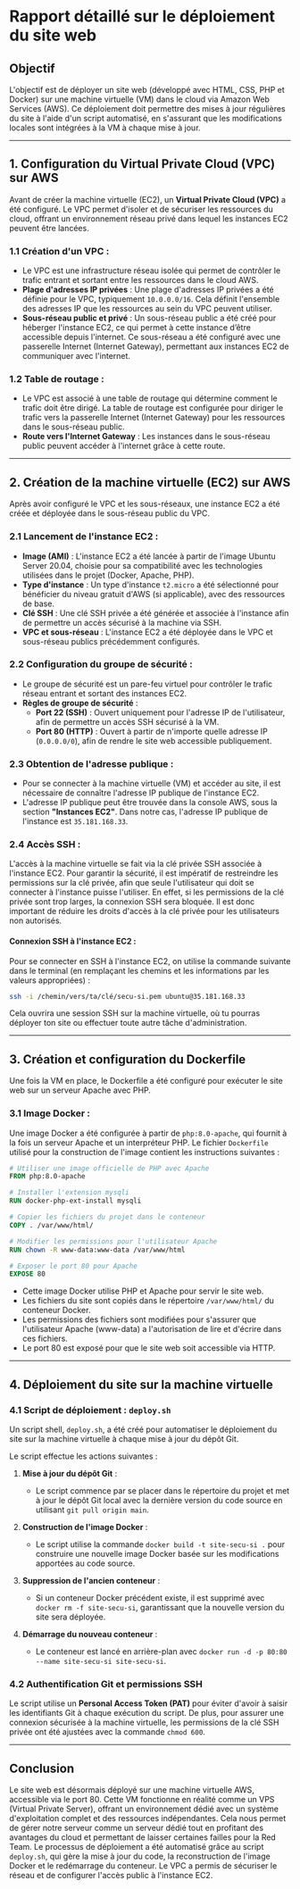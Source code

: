 
# Rapport détaillé sur le déploiement du site web

## Objectif

L'objectif est de déployer un site web (développé avec HTML, CSS, PHP et Docker) sur une machine virtuelle (VM) dans le cloud via Amazon Web Services (AWS). Ce déploiement doit permettre des mises à jour régulières du site à l'aide d'un script automatisé, en s'assurant que les modifications locales sont intégrées à la VM à chaque mise à jour.

---

## 1. Configuration du Virtual Private Cloud (VPC) sur AWS

Avant de créer la machine virtuelle (EC2), un **Virtual Private Cloud (VPC)** a été configuré. Le VPC permet d'isoler et de sécuriser les ressources du cloud, offrant un environnement réseau privé dans lequel les instances EC2 peuvent être lancées.

### 1.1 Création d'un VPC :
- Le VPC est une infrastructure réseau isolée qui permet de contrôler le trafic entrant et sortant entre les ressources dans le cloud AWS.
- **Plage d'adresses IP privées** : Une plage d'adresses IP privées a été définie pour le VPC, typiquement `10.0.0.0/16`. Cela définit l'ensemble des adresses IP que les ressources au sein du VPC peuvent utiliser.
- **Sous-réseau public et privé** : Un sous-réseau public a été créé pour héberger l'instance EC2, ce qui permet à cette instance d’être accessible depuis l'internet. Ce sous-réseau a été configuré avec une passerelle Internet (Internet Gateway), permettant aux instances EC2 de communiquer avec l'internet.

### 1.2 Table de routage :
- Le VPC est associé à une table de routage qui détermine comment le trafic doit être dirigé. La table de routage est configurée pour diriger le trafic vers la passerelle Internet (Internet Gateway) pour les ressources dans le sous-réseau public.
- **Route vers l'Internet Gateway** : Les instances dans le sous-réseau public peuvent accéder à l'internet grâce à cette route.

---

## 2. Création de la machine virtuelle (EC2) sur AWS

Après avoir configuré le VPC et les sous-réseaux, une instance EC2 a été créée et déployée dans le sous-réseau public du VPC.

### 2.1 Lancement de l'instance EC2 :
- **Image (AMI)** : L'instance EC2 a été lancée à partir de l'image Ubuntu Server 20.04, choisie pour sa compatibilité avec les technologies utilisées dans le projet (Docker, Apache, PHP).
- **Type d'instance** : Un type d'instance `t2.micro` a été sélectionné pour bénéficier du niveau gratuit d'AWS (si applicable), avec des ressources de base.
- **Clé SSH** : Une clé SSH privée a été générée et associée à l'instance afin de permettre un accès sécurisé à la machine via SSH.
- **VPC et sous-réseau** : L'instance EC2 a été déployée dans le VPC et sous-réseau publics précédemment configurés.

### 2.2 Configuration du groupe de sécurité :
- Le groupe de sécurité est un pare-feu virtuel pour contrôler le trafic réseau entrant et sortant des instances EC2.
- **Règles de groupe de sécurité** :
  - **Port 22 (SSH)** : Ouvert uniquement pour l'adresse IP de l'utilisateur, afin de permettre un accès SSH sécurisé à la VM.
  - **Port 80 (HTTP)** : Ouvert à partir de n'importe quelle adresse IP (`0.0.0.0/0`), afin de rendre le site web accessible publiquement.

### 2.3 Obtention de l'adresse publique :
- Pour se connecter à la machine virtuelle (VM) et accéder au site, il est nécessaire de connaître l'adresse IP publique de l'instance EC2.
- L'adresse IP publique peut être trouvée dans la console AWS, sous la section **"Instances EC2"**. Dans notre cas, l'adresse IP publique de l'instance est `35.181.168.33`.

### 2.4 Accès SSH :
L'accès à la machine virtuelle se fait via la clé privée SSH associée à l'instance EC2. Pour garantir la sécurité, il est impératif de restreindre les permissions sur la clé privée, afin que seule l'utilisateur qui doit se connecter à l'instance puisse l'utiliser. En effet, si les permissions de la clé privée sont trop larges, la connexion SSH sera bloquée. Il est donc important de réduire les droits d'accès à la clé privée pour les utilisateurs non autorisés.

#### Connexion SSH à l'instance EC2 :
Pour se connecter en SSH à l'instance EC2, on utilise la commande suivante dans le terminal (en remplaçant les chemins et les informations par les valeurs appropriées) :

```bash
ssh -i /chemin/vers/ta/clé/secu-si.pem ubuntu@35.181.168.33
```

Cela ouvrira une session SSH sur la machine virtuelle, où tu pourras déployer ton site ou effectuer toute autre tâche d'administration.


---

## 3. Création et configuration du Dockerfile

Une fois la VM en place, le Dockerfile a été configuré pour exécuter le site web sur un serveur Apache avec PHP.

### 3.1 Image Docker :
Une image Docker a été configurée à partir de `php:8.0-apache`, qui fournit à la fois un serveur Apache et un interpréteur PHP. Le fichier `Dockerfile` utilisé pour la construction de l'image contient les instructions suivantes :
```dockerfile
# Utiliser une image officielle de PHP avec Apache
FROM php:8.0-apache

# Installer l'extension mysqli
RUN docker-php-ext-install mysqli

# Copier les fichiers du projet dans le conteneur
COPY . /var/www/html/

# Modifier les permissions pour l'utilisateur Apache
RUN chown -R www-data:www-data /var/www/html

# Exposer le port 80 pour Apache
EXPOSE 80
```

- Cette image Docker utilise PHP et Apache pour servir le site web.
- Les fichiers du site sont copiés dans le répertoire `/var/www/html/` du conteneur Docker.
- Les permissions des fichiers sont modifiées pour s'assurer que l'utilisateur Apache (www-data) a l'autorisation de lire et d'écrire dans ces fichiers.
- Le port 80 est exposé pour que le site web soit accessible via HTTP.

---

## 4. Déploiement du site sur la machine virtuelle

### 4.1 Script de déploiement : `deploy.sh`

Un script shell, `deploy.sh`, a été créé pour automatiser le déploiement du site sur la machine virtuelle à chaque mise à jour du dépôt Git.

Le script effectue les actions suivantes :
1. **Mise à jour du dépôt Git** :
   - Le script commence par se placer dans le répertoire du projet et met à jour le dépôt Git local avec la dernière version du code source en utilisant `git pull origin main`.

2. **Construction de l'image Docker** :
   - Le script utilise la commande `docker build -t site-secu-si .` pour construire une nouvelle image Docker basée sur les modifications apportées au code source.

3. **Suppression de l'ancien conteneur** :
   - Si un conteneur Docker précédent existe, il est supprimé avec `docker rm -f site-secu-si`, garantissant que la nouvelle version du site sera déployée.

4. **Démarrage du nouveau conteneur** :
   - Le conteneur est lancé en arrière-plan avec `docker run -d -p 80:80 --name site-secu-si site-secu-si`.

### 4.2 Authentification Git et permissions SSH

Le script utilise un **Personal Access Token (PAT)** pour éviter d'avoir à saisir les identifiants Git à chaque exécution du script. De plus, pour assurer une connexion sécurisée à la machine virtuelle, les permissions de la clé SSH privée ont été ajustées avec la commande `chmod 600`.

---

## Conclusion

Le site web est désormais déployé sur une machine virtuelle AWS, accessible via le port 80. Cette VM fonctionne en réalité comme un VPS (Virtual Private Server), offrant un environnement dédié avec un système d'exploitation complet et des ressources indépendantes. Cela nous permet de gérer notre serveur comme un serveur dédié tout en profitant des avantages du cloud et permettant de laisser certaines failles pour la Red Team. Le processus de déploiement a été automatisé grâce au script `deploy.sh`, qui gère la mise à jour du code, la reconstruction de l'image Docker et le redémarrage du conteneur. Le VPC a permis de sécuriser le réseau et de configurer l'accès public à l'instance EC2. 
